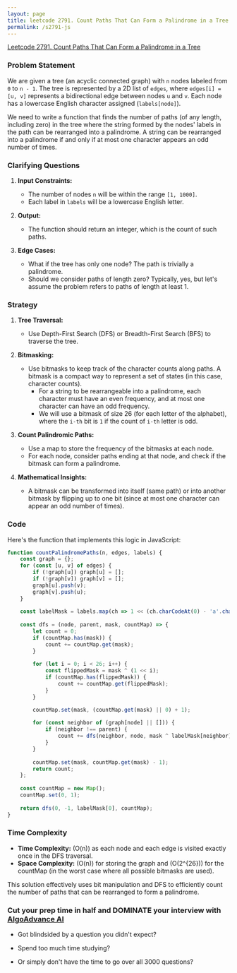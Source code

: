 ```yaml
---
layout: page
title: leetcode 2791. Count Paths That Can Form a Palindrome in a Tree
permalink: /s2791-js
---
```

[Leetcode 2791. Count Paths That Can Form a Palindrome in a Tree](https://algoadvance.github.io/algoadvance/l2791)
### Problem Statement
We are given a tree (an acyclic connected graph) with `n` nodes labeled from `0` to `n - 1`. The tree is represented by a 2D list of `edges`, where `edges[i] = [u, v]` represents a bidirectional edge between nodes `u` and `v`. Each node has a lowercase English character assigned (`labels[node]`).

We need to write a function that finds the number of paths (of any length, including zero) in the tree where the string formed by the nodes' labels in the path can be rearranged into a palindrome. A string can be rearranged into a palindrome if and only if at most one character appears an odd number of times.

### Clarifying Questions
1. **Input Constraints:**
   - The number of nodes `n` will be within the range `[1, 1000]`.
   - Each label in `labels` will be a lowercase English letter.

2. **Output:**
   - The function should return an integer, which is the count of such paths.

3. **Edge Cases:**
   - What if the tree has only one node? The path is trivially a palindrome.
   - Should we consider paths of length zero? Typically, yes, but let's assume the problem refers to paths of length at least 1.

### Strategy
1. **Tree Traversal:**
   - Use Depth-First Search (DFS) or Breadth-First Search (BFS) to traverse the tree.

2. **Bitmasking:**
   - Use bitmasks to keep track of the character counts along paths. A bitmask is a compact way to represent a set of states (in this case, character counts).
     - For a string to be rearrangeable into a palindrome, each character must have an even frequency, and at most one character can have an odd frequency.
     - We will use a bitmask of size 26 (for each letter of the alphabet), where the `i-th` bit is `1` if the count of `i-th` letter is odd.

3. **Count Palindromic Paths:**
   - Use a map to store the frequency of the bitmasks at each node.
   - For each node, consider paths ending at that node, and check if the bitmask can form a palindrome.

4. **Mathematical Insights:**
   - A bitmask can be transformed into itself (same path) or into another bitmask by flipping up to one bit (since at most one character can appear an odd number of times).

### Code
Here's the function that implements this logic in JavaScript:

```javascript
function countPalindromePaths(n, edges, labels) {
    const graph = {};
    for (const [u, v] of edges) {
        if (!graph[u]) graph[u] = [];
        if (!graph[v]) graph[v] = [];
        graph[u].push(v);
        graph[v].push(u);
    }
    
    const labelMask = labels.map(ch => 1 << (ch.charCodeAt(0) - 'a'.charCodeAt(0)));
    
    const dfs = (node, parent, mask, countMap) => {
        let count = 0;
        if (countMap.has(mask)) {
            count += countMap.get(mask);
        }
        
        for (let i = 0; i < 26; i++) {
            const flippedMask = mask ^ (1 << i);
            if (countMap.has(flippedMask)) {
                count += countMap.get(flippedMask);
            }
        }

        countMap.set(mask, (countMap.get(mask) || 0) + 1);
        
        for (const neighbor of (graph[node] || [])) {
            if (neighbor !== parent) {
                count += dfs(neighbor, node, mask ^ labelMask[neighbor], countMap);
            }
        }
        
        countMap.set(mask, countMap.get(mask) - 1);
        return count;
    };
    
    const countMap = new Map();
    countMap.set(0, 1);
    
    return dfs(0, -1, labelMask[0], countMap);
}

```

### Time Complexity
- **Time Complexity:** \(O(n)\) as each node and each edge is visited exactly once in the DFS traversal.
- **Space Complexity:** \(O(n)\) for storing the graph and \(O(2^{26})\) for the countMap (in the worst case where all possible bitmasks are used).

This solution effectively uses bit manipulation and DFS to efficiently count the number of paths that can be rearranged to form a palindrome.


### Cut your prep time in half and DOMINATE your interview with [AlgoAdvance AI](https://algoAdvance.com)

- Got blindsided by a question you didn't expect?

- Spend too much time studying?

- Or simply don't have the time to go over all 3000 questions?


